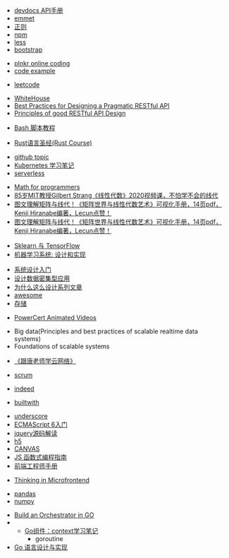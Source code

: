 <!-- 速查 -->
+ [devdocs API手册](http://devdocs.io/)
+ [emmet](https://docs.emmet.io/cheat-sheet/)
+ [正则](http://www.regexlab.com/zh/regref.htm)
+ [npm](http://javascript.ruanyifeng.com/nodejs/npm.html#toc4)
+ [less](https://less.bootcss.com/)
+ [bootstrap](https://getbootstrap.com/docs/3.3/css/)

<!-- online coding tools -->
+ [plnkr online coding](http://plnkr.co/)
+ [code example](https://www.programcreek.com/)


<!-- interview -->
+ [leetcode](https://siddontang.gitbooks.io/leetcode-solution/content/index.html)





<!-- restful api design -->
+ [WhiteHouse](https://github.com/WhiteHouse/api-standards)
+ [Best Practices for Designing a Pragmatic RESTful API](https://www.vinaysahni.com/best-practices-for-a-pragmatic-restful-api)
+ [Principles of good RESTful API Design](https://codeplanet.io/principles-good-restful-api-design/)
<!-- bash -->
+ [Bash 脚本教程](https://wangdoc.com/bash/quotation.html)


<!-- rust -->
+ [Rust语言圣经(Rust Course)](https://course.rs/first-try/intro.html)


<!-- native cloud -->
+ [github topic](https://github.com/topics/cncf)
+ [Kubernetes 学习笔记](https://www.huweihuang.com/kubernetes-notes/)
+ [serverless](https://github.com/phodal/serverless)


<!-- math -->
+ [Math for programmers](https://wangwei1237.github.io/shares/Math-for-Programmers.pdf)
+ [85岁MIT教授Gilbert Strang《线性代数》2020视频课，不怕学不会的线代](https://mp.weixin.qq.com/s?__biz=MzU2OTA0NzE2NA==&mid=2247525885&idx=1&sn=c2a73718bc9aa2229115e0cab68fb425&chksm=fc8684eecbf10df8ac39eb7ef7f51a4a96b3d26ed5b3e734635ad5c455d846bb0ee1bd3edb44&scene=21#wechat_redirect)
+ [图文理解矩阵与线代！《矩阵世界与线性代数艺术》可视化手册，14页pdf，Kenji Hiranabe编著，Lecun点赞！](https://www.zhuanzhi.ai/vip/7d4cdde5cc2877244d84d44a33ee4c53)
+ [图文理解矩阵与线代！《矩阵世界与线性代数艺术》可视化手册，14页pdf，Kenji Hiranabe编著，Lecun点赞！](https://mp.weixin.qq.com/s/k1iimbfnxpSMivS55Yjx9w)


<!-- ML -->
+ [Sklearn 与 TensorFlow](https://hands1ml.apachecn.org/#/docs/1)
+ [机器学习系统: 设计和实现](https://openmlsys.github.io/chapter_introduction/index.html#)


<!-- architect -->
+ [系统设计入门](https://github.com/donnemartin/system-design-primer/blob/master/README-zh-Hans.md)
+ [设计数据密集型应用](http://ddia.vonng.com/#/)
+ [为什么这么设计系列文章](https://draveness.me/whys-the-design/)
+ [awesome](https://github.com/sindresorhus/awesome)
+ [存储](http://catkang.github.io/2017/12/17/data-placement.html)


<!-- videos -->
+ [PowerCert Animated Videos](https://www.youtube.com/c/PowerCertAnimatedVideos)


<!-- books -->
+ Big data(Principles and best practices of scalable realtime data systems)
+ Foundations of scalable systems



<!-- 网络 -->
+ [《跟唐老师学云网络》](https://bbs.huaweicloud.com/blogs/109721)



<!-- agile -->
+ [scrum](https://www.zybuluo.com/yishuailuo/note/672154?utm_medium=hao.caibaojian.com&utm_source=hao.caibaojian.com)



<!-- job -->
+ [indeed](http://www.indeed.com/)



<!-- 技术选型 -->
+ [builtwith](https://builtwith.com/)


<!-- js -->
+ [underscore](https://underscorejs.org/docs/underscore.html)
+ [ECMAScript 6入门](http://es6.ruanyifeng.com/#docs)
+ [jquery源码解读](https://github.com/chokcoco/jQuery-)
+ [h5](https://github.com/CNFED/awesome-html5#%E7%BD%91%E7%AB%99%E4%B8%8E%E8%B5%84%E6%BA%90)
+ [CANVAS](https://airingursb.gitbooks.io/canvas/content/index.html)
+ [JS 函数式编程指南](https://llh911001.gitbooks.io/mostly-adequate-guide-chinese/content/ch1.html)
+ [前端工程师手册](https://leohxj.gitbooks.io/front-end-database/content/html-and-css-basic/index.html)

<!-- 前端 -->
+ [Thinking in Microfrontend](https://github.com/phodal/microfrontends)

<!-- python -->
+ [pandas](https://wklchris.github.io/Py3-pandas.html)
+ [numpy](https://wklchris.github.io/Py3-numpy.html)


<!-- go -->
+ [Build an Orchestrator in GO](https://livebook.manning.com/book/build-an-orchestrator-in-go/chapter-1/v-1/)
+ + [Go组件：context学习笔记](https://zhuanlan.zhihu.com/p/548276361)
    + goroutine
+ [Go 语言设计与实现](https://draveness.me/golang/docs/part2-foundation/ch03-datastructure/golang-array-and-slice/)